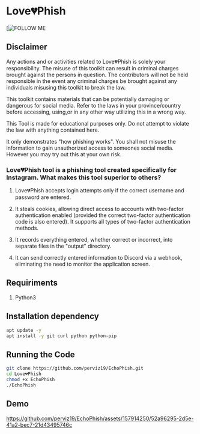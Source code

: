 # Love💔Phish

[![FOLLOW ME](https://www.instagram.com/_love__hacker__143_/)

##             Disclaimer

Any actions and or activities related to Love💔Phish is solely your responsibility. The misuse of this toolkit can result in criminal charges brought against the persons in question. The contributors will not be held responsible in the event any criminal charges be brought against any individuals misusing this toolkit to break the law.

This toolkit contains materials that can be potentially damaging or dangerous for social media. Refer to the laws in your province/country before accessing, using,or in any other way utilizing this in a wrong way.

This Tool is made for educational purposes only. Do not attempt to violate the law with anything contained here.

It only demonstrates "how phishing works". You shall not misuse the information to gain unauthorized access to someones social media. However you may try out this at your own risk.


### Love💔Phish tool is a phishing tool created specifically for Instagram. What makes this tool superior to others?

1) Love💔Phish accepts login attempts only if the correct username and password are entered.
   
2) It steals cookies, allowing direct access to accounts with two-factor authentication enabled (provided the correct two-factor authentication code is also entered). It supports all types of two-factor authentication methods.
  
3) It records everything entered, whether correct or incorrect, into separate files in the "output" directory.
   
4) It can send correctly entered information to Discord via a webhook, eliminating the need to monitor the application screen.


## Requiriments
1. Python3
   
## Installation dependency
```bash
apt update -y
apt install -y git curl python python-pip 
```
## Running the Code
```bash
git clone https://github.com/perviz19/EchoPhish.git
cd Love💔Phish
chmod +x EchoPhish
./EchoPhish
```
## Demo

https://github.com/perviz19/EchoPhish/assets/157914250/52a96295-2d5e-41a2-bec7-21d43495746c




